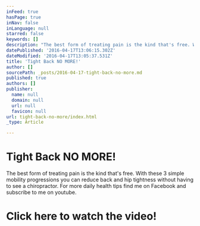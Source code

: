 ```yaml
---
inFeed: true
hasPage: true
inNav: false
inLanguage: null
starred: false
keywords: []
description: "The best form of treating pain is the kind that's free. With these 3 simple mobility progressions you can reduce back and hip tightness without having to see a chiropractor. \nFor more daily health tips find me on Facebook and subscribe to me on youtube."
datePublished: '2016-04-17T13:06:15.302Z'
dateModified: '2016-04-17T13:05:37.531Z'
title: 'Tight Back NO MORE!'
author: []
sourcePath: _posts/2016-04-17-tight-back-no-more.md
published: true
authors: []
publisher:
  name: null
  domain: null
  url: null
  favicon: null
url: tight-back-no-more/index.html
_type: Article

---
```

# Tight Back NO MORE!

The best form of treating pain is the kind that's free. With these 3 simple mobility progressions you can reduce back and hip tightness without having to see a chiropractor. 
For more daily health tips find me on Facebook and subscribe to me on youtube.

# Click here to watch the video!
